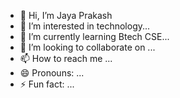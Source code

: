 - 👋 Hi, I’m Jaya Prakash
- 👀 I’m interested in technology...
- 🌱 I’m currently learning Btech CSE...
- 💞️ I’m looking to collaborate on ...
- 📫 How to reach me ...
- 😄 Pronouns: ...
- ⚡ Fun fact: ...

<!---
ERJaya/ERJaya is a ✨ special ✨ repository because its `README.md` (this file) appears on your GitHub profile.
You can click the Preview link to take a look at your changes.
--->

